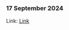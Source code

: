 ### 17 September 2024

Link: [Link](https://github.com/nonnabyte/PerformingRobots/blob/main/journal.md)

